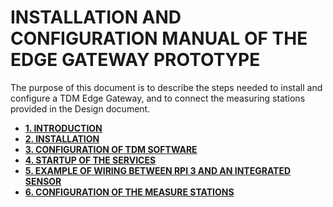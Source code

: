# INSTALLATION AND CONFIGURATION MANUAL OF THE EDGE GATEWAY PROTOTYPE

The purpose of this document is to describe the steps needed to install and configure a TDM Edge Gateway, and to connect the measuring stations provided in the Design document.

* **[ 1. INTRODUCTION](chapters/01_manual_intro.md)**
* **[ 2. INSTALLATION](chapters/02_manual_inst.md)**
* **[ 3. CONFIGURATION OF TDM SOFTWARE](chapters/03_manual_config.md)**
* **[ 4. STARTUP OF THE SERVICES](chapters/04_manual_startup.md)**
* **[ 5. EXAMPLE OF WIRING BETWEEN RPI 3 AND AN INTEGRATED SENSOR](chapters/05_manual_wiring.md)**
* **[ 6. CONFIGURATION OF THE MEASURE STATIONS](chapters/06_manual_stations.md)**
